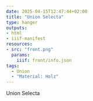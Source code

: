 ```yaml
---
date: 2025-04-15T12:47:44+02:00
title: "Union Selecta"
type: hanger
outputs:
- html
- iiif-manifest
resources:
- src: "front.png"
  params:
    iiif: front/info.json
tags:
  - Union
  - "Material: Holz"
---
```

Union
Selecta
